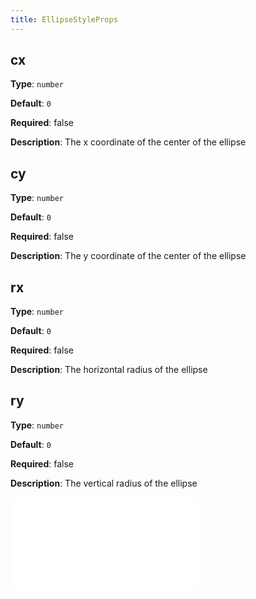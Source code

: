 ```yaml
---
title: EllipseStyleProps
---
```


## cx

**Type**: `number`

**Default**: `0`

**Required**: false

**Description**: The x coordinate of the center of the ellipse

## cy

**Type**: `number`

**Default**: `0`

**Required**: false

**Description**: The y coordinate of the center of the ellipse

## rx

**Type**: `number`

**Default**: `0`

**Required**: false

**Description**: The horizontal radius of the ellipse

## ry

**Type**: `number`

**Default**: `0`

**Required**: false

**Description**: The vertical radius of the ellipse

<embed src="./BaseStyleProps.zh.md"></embed>
